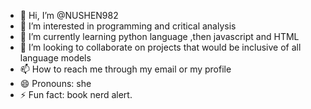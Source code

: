 - 👋 Hi, I’m @NUSHEN982
- 👀 I’m interested in programming and critical analysis 
- 🌱 I’m currently learning python language ,then javascript and HTML
- 💞️ I’m looking to collaborate on projects that would be inclusive of all language models
- 📫 How to reach me through my email or my profile
- 😄 Pronouns: she
- ⚡ Fun fact: book nerd alert.

<!---
NUSHEN982/NUSHEN982 is a ✨ special ✨ repository because its `README.md` (this file) appears on your GitHub profile.
You can click the Preview link to take a look at your changes.
--->
